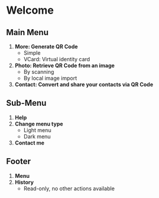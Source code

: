 # Welcome

## Main Menu
1. **More: Generate QR Code**
   - Simple
   - VCard: Virtual identity card
2. **Photo: Retrieve QR Code from an image**
   - By scanning
   - By local image import
3. **Contact: Convert and share your contacts via QR Code**

## Sub-Menu
1. **Help**
2. **Change menu type**
   - Light menu
   - Dark menu
3. **Contact me**

## Footer
1. **Menu**
2. **History**
   - Read-only, no other actions available
